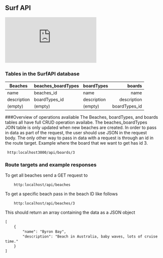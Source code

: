 ## Surf API

![image of Entity Relationship Diagram](https://github.com/JSinkler713/surf-API/blob/master/SurfAPI.pdf)

### Tables in the SurfAPI database

Beaches | beaches_boardTypes | boardTypes | boards
------- | ---------------- | ---------- | ---------:
name  | beaches_id | name | name
description  | boardTypes_id | description  | description
(empty)    | (empty)    | (empty)     | boardTypes_id


###Overview of operations avaliable
The Beaches, boardTypes, and boards tables all have full CRUD operation availabe. The beaches_boardTypes JOIN table is only updated when new beaches are created. In order to pass in data as part of the request, the user should use JSON in the request body. The only other way to pass in data with a request is through an id in the route target. Example where the board that we want to get has id 3.
```
 http:localhost3000/api/boards/3
```

### Route targets and example responses
To get all beaches send a GET request to
```
	http:localhost/api/beaches
```
To get a specific beach pass in the beach ID like follows
```
	http:localhost/api/beaches/3
```
This should return an array containing the data as a JSON object
```
[
    {
        "name": "Byron Bay",
        "description": "Beach in Australia, baby waves, lots of cruise time."
    }
]
```

